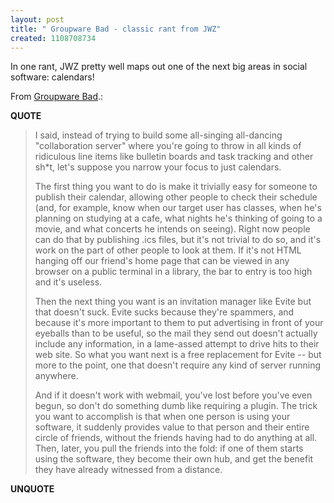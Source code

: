 ```yaml
---
layout: post
title: " Groupware Bad - classic rant from JWZ"
created: 1108708734
---
```

<p>In one rant, JWZ pretty well maps out one of the next big areas in social software: calendars!</p>

<p>From <a href="http://www.jwz.org/doc/groupware.html">Groupware Bad</a>.:</p>
<p><b>QUOTE</b></p><blockquote>     <p> I said, instead of trying to build some all-singing all-dancing "collaboration server" where you're going to throw in all kinds of ridiculous line items like bulletin boards and task tracking and other sh*t, let's suppose you narrow your focus to just calendars.
</p>
    <p>  The first thing you want to do is make it trivially easy for someone to publish their calendar, allowing other people to check their schedule (and, for example, know when our target user has classes, when he's planning on studying at a cafe, what nights he's thinking of going to a movie, and what concerts he intends on seeing). Right now people can do that by publishing .ics files, but it's not trivial to do so, and it's work on the part of other people to look at them. If it's not HTML hanging off our friend's home page that can be viewed in any browser on a public terminal in a library, the bar to entry is too high and it's useless.
</p>
  <p>    Then the next thing you want is an invitation manager like Evite but that doesn't suck. Evite sucks because they're spammers, and because it's more important to them to put advertising in front of your eyeballs than to be useful, so the mail they send out doesn't actually include any information, in a lame-assed attempt to drive hits to their web site. So what you want next is a free replacement for Evite -- but more to the point, one that doesn't require any kind of server running anywhere.
</p>
 <p>     And if it doesn't work with webmail, you've lost before you've even begun, so don't do something dumb like requiring a plugin. The trick you want to accomplish is that when one person is using your software, it suddenly provides value to that person and their entire circle of friends, without the friends having had to do anything at all. Then, later, you pull the friends into the fold: if one of them starts using the software, they become their own hub, and get the benefit they have already witnessed from a distance. 
</p>
</blockquote><p><b>UNQUOTE</b></p>



